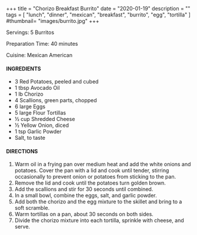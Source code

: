 +++
title = "Chorizo Breakfast Burrito"
date = "2020-01-19"
description = ""
tags = [
    "lunch",
    "dinner",
    "mexican",
    "breakfast",
    "burrito",
    "egg",
    "tortilla"
]
#thumbnail= "images/burrito.jpg"
+++

Servings: 5 Burritos <!--more-->

Preparation Time: 40 minutes

Cuisine: Mexican American 

#### INGREDIENTS 

* 3 Red Potatoes, peeled and cubed 
* 1 tbsp Avocado Oil 
* 1 lb Chorizo 
* 4 Scallions, green parts, chopped 
* 6 large Eggs 
* 5 large Flour Tortillas 
* ½ cup Shredded Cheese 
* ½ Yellow Onion, diced 
* 1 tsp Garlic Powder 
* Salt, to taste

#### DIRECTIONS 

1. Warm oil in a frying pan over medium heat and add the white onions and potatoes. Cover the pan with a lid and cook until tender, stirring occasionally to prevent onion or potatoes from sticking to the pan. 
2. Remove the lid and cook until the potatoes turn golden brown. 
3. Add the scallions and stir for 30 seconds until combined. 
4. In a small bowl, combine the eggs, salt, and garlic powder. 
5. Add both the chorizo and the egg mixture to the skillet and bring to a soft scramble. 
6. Warm tortillas on a pan, about 30 seconds on both sides. 
7. Divide the chorizo mixture into each tortilla, sprinkle with cheese, and serve. 
